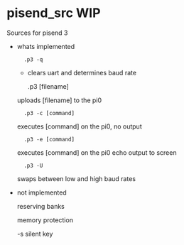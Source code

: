 # pisend_src WIP

Sources for pisend 3

- whats implemented 

        .p3 -q 

    - clears uart and determines baud rate


        .p3 [filename]

    uploads [filename] to the pi0 


        .p3 -c [command]

    executes [command] on the pi0, no output 


        .p3 -e [command]

    executes [command] on the pi0 echo output to screen


        .p3 -U

    swaps between low and high baud rates 


- not implemented 



    reserving banks 

    memory protection 

    -s silent key



    